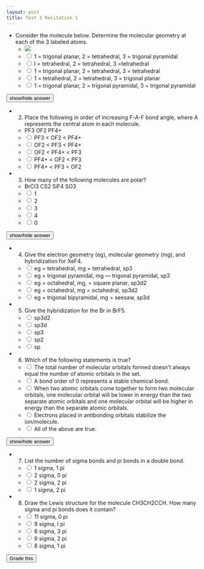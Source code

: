 ```yaml
---
layout: post
title: Test 3 Recitation 1
---
```


+ Consider the molecule below. Determine the molecular geometry at each of the 3 labeled atoms.
  + ![](../../../assets/2016-10-15-test-3-recitation-1-55f8d.png)
  + <input name="1" type="radio" value="a"/> 1 = trigonal planar, 2 = tetrahedral, 3 = trigonal pyramidal
  + <input name="1" type="radio" value="b"/> l = tetrahedral, 2 = tetrahedral, 3 =tetrahedral
  + <input name="1" type="radio" value="c"/> 1 = trigonal planar, 2 = tetrahedral, 3 = tetrahedral
  + <input name="1" type="radio" value="d"/> 1 = tetrahedral, 2 = tetrahedral, 3 = trigonal planar
  + <input name="1" type="radio" value="e"/> 1 = trigonal planar, 2 = trigonal pyramidal, 3 = trigonal pyramidal

<span id="a1" style="display:none">The molar mass is in there to confuse you. You just do x*(6.022*10^23)=4.78*10^22</span>

<input type="button" onclick="$('#a1').toggle();" value="show/hide answer"/>

+ 2) Place the following in order of increasing F-A-F bond angle, where A represents the central atom in each molecule.
  + PF3 OF2 PF4+
  + <input name="2" type="radio" value="a"/> PF3 < OF2 < PF4+
  + <input name="2" type="radio" value="b"/> OF2 < PF3 < PF4+
  + <input name="2" type="radio" value="c"/> OF2 < PF4+ < PF3
  + <input name="2" type="radio" value="d"/> PF4+ < OF2 < PF3
  + <input name="2" type="radio" value="e"/> PF4+ < PF3 < OF2
+ 3) How many of the following molecules are polar?
  + BrCl3 CS2 SiF4 SO3
  + <input name="3" type="radio" value="a"/> 1
  + <input name="3" type="radio" value="b"/> 2
  + <input name="3" type="radio" value="c"/> 3
  + <input name="3" type="radio" value="d"/> 4
  + <input name="3" type="radio" value="e"/> 0

<span id="c3" style="display:none">Answer: A. see comments for more detail. <a href="http://www.tutor-homework.com/Chemistry_Help/Molecular_Geometry/Polar_Or_Nonpolar.html">more info</a></span>
<input type="button" onclick="$('#c3').toggle()" value="show/hide answer"/>

+ 4) Give the electron geometry (eg), molecular geometry (mg), and hybridization for XeF4.
  + <input name="4" type="radio" value="a"/> eg = tetrahedral, mg = tetrahedral, sp3
  + <input name="4" type="radio" value="b"/> eg = trigonal pyramidal, mg — trigonal pyramidal, sp3
  + <input name="4" type="radio" value="c"/> eg = octahedral, mg, = square planar, sp3d2
  + <input name="4" type="radio" value="d"/> eg = octahedral, mg = octahedral, sp3d2
  + <input name="4" type="radio" value="e"/> eg = trigonal bipyramidal, mg = seesaw, sp3d
+ 5) Give the hybridization for the Br in BrF5.
  + <input name="5" type="radio" value="a"/> sp3d2
  + <input name="5" type="radio" value="b"/> sp3d
  + <input name="5" type="radio" value="c"/> sp3
  + <input name="5" type="radio" value="d"/> sp2
  + <input name="5" type="radio" value="e"/> sp
+ 6) Which of the following statements is true?
  + <input name="6" type="radio" value="a"/> The total number of molecular orbitals formed doesn't always equal the number of atomic orbitals in the set.
  + <input name="6" type="radio" value="b"/> A bond order of 0 represents a stable chemical bond.
  + <input name="6" type="radio" value="c"/> When two atomic orbitals come together to form two molecular orbitals, one molecular orbital will be lower in energy than the two separate atomic orbitals and one molecular orbital will be higher in energy than the separate atomic orbitals.
  + <input name="6" type="radio" value="d"/> Electrons placed in antibonding orbitals stabilize the ion/molecule.
  + <input name="6" type="radio" value="e"/> All of the above are true.

<span id="c6" style="display:none">Answer: sp3d2. Draw the lewis structure. Count up number of atoms bonded and lone pairs. This is your steric number. A steric number of 6 cooresponds to sp3d2.</span>
<input type="button" onclick="$('#c6').toggle()" value="show/hide answer"/>

+ 7) List the number of sigma bonds and pi bonds in a double bond.
  + <input name="7" type="radio" value="a"/> 1 sigma, 1 pi
  + <input name="7" type="radio" value="b"/> 2 sigma, 0 pi
  + <input name="7" type="radio" value="c"/> 2 sigma, 2 pi
  + <input name="7" type="radio" value="d"/> 1 sigma, 2 pi
+ 8) Draw the Lewis structure for the molecule CH3CH2CCH. How many sigma and pi bonds does it contain?
  + <input name="8" type="radio" value="a"/> 11 sigma, 0 pi
  + <input name="8" type="radio" value="b"/> 9 sigma, I pi
  + <input name="8" type="radio" value="c"/> 8 sigma, 3 pi
  + <input name="8" type="radio" value="d"/> 9 sigma, 2 pi
  + <input name="8" type="radio" value="d"/> 8 sigma, 1 pi

<script>
var answers = ["a", "b", "a", "c", "a", "c", "a", "d"];
function getAnswer(number) {
  return $("input[name*="+number+"]:checked").val()
}
function validate() {
  var any = false;
  for (var i = 1; i < answers.length+1; i++) {
    var answer = getAnswer(i);
    if (!answer) {
      $("input[name*="+i+"]").parent().css("background-color","#F6F169");
      any = true;
    }
    else {
      $("input[name*="+i+"]").parent().css("background-color","");
    }
  }
  if (any) {
    toastr.error("You did not answer every question!");
  }
  return !any;
}
function grade() {
  if (!validate()) return;
  var correct = 0;
  for (var i = 1; i < answers.length+1; i++) {
    var answer = getAnswer(i);
    if (answers[i-1] == answer) {
      $("input[name*="+i+"]").parent().css("background-color","#A5FFB9");
      correct++;
    }
    else {
      $("input[name*="+i+"]").parent().css("background-color","#FFA5A5");
    }
  }
  toastr.success("Your grade is "+ ((correct/answers.length) * 100).toFixed(2) + " out of 100");
}
</script>

<input type="button" value="Grade this" onclick="grade()"/>
